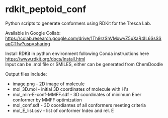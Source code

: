 # rdkit_peptoid_conf
Python scripts to generate conformers using RDKit for the Tresca Lab.

Available in Google Collab: https://colab.research.google.com/drive/1Th9rzShVMxwvZ5uXaR4IL6SsSSapCTfw?usp=sharing
  
Install RDKit in python environment following Conda instructions here https://www.rdkit.org/docs/Install.html  
Input can be .mol file or SMILES, either can be generated from ChemDoodle  
  
Output files include:  
  * image.png - 2D image of molecule  
  * mol_3D.mol - initial 3D coordinates of molecule with H's  
  * mol_min-E-conf-MMFF.sdf - 3D coordinates of minimum Ener conformer by MMFF optimization  
  * mol_conf.sdf - 3D coordiantes of all conformers meeting criteria  
  * mol_E_list.csv - list of conformer Index and rel. E  
